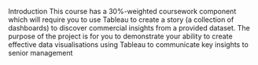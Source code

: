 Introduction
This course has a 30%-weighted coursework component which will require you to use Tableau to create a story (a collection of dashboards) to discover commercial insights from a provided dataset. The purpose of the project is for you to demonstrate your ability to create effective data visualisations using Tableau to communicate key insights to senior management
